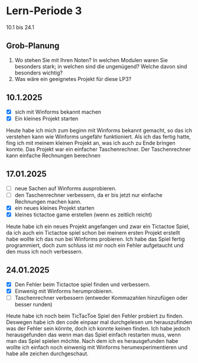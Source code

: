 # Lern-Periode 3

10.1 bis 24.1

## Grob-Planung

1. Wo stehen Sie mit Ihren Noten? In welchen Modulen waren Sie besonders stark; in welchen sind die ungenügend? Welche davon sind besonders wichtig?
4. Was wäre ein geeignetes Projekt für diese LP3?

## 10.1.2025

- [x] sich mit Winforms bekannt machen
- [x] Ein kleines Projekt starten

Heute habe ich mich zum beginn mit Winforms bekannt gemacht, so das ich verstehen kann wie Winforms ungefähr funktioniert. Als ich das fertig hatte, fing ich mit meinem kleinen Projekt an, was ich auch zu Ende bringen konnte. Das Projekt war ein einfacher Taschenrechner. Der Taschenrechner kann einfache Rechnungen berechnen

## 17.01.2025
- [ ] neue Sachen auf Winforms ausprobieren.
- [ ] den Taschenrechner verbessern, da er bis jetzt nur einfache Rechnungen machen kann.
- [x] ein neues kleines Projekt starten
- [x] kleines tictactoe game erstellen (wenn es zeitlich reicht)

Heute habe ich ein neues Projekt angefangen und zwar ein Tictactoe Spiel, da ich auch ein Tictactoe spiel schon bei meinem ersten Projekt erstellt habe wollte ich das nun bei Winforms probieren. Ich habe das Spiel fertig programmiert, doch zum schluss ist mir noch ein Fehler aufgetaucht und den muss ich noch verbessern.

## 24.01.2025
- [x] Den Fehler beim Tictactoe spiel finden und verbessern.
- [x] Einwenig mit Winforms herumprobieren.
- [ ] Taschenrechner verbessern (entweder Kommazahlen hinzufügen oder besser runden)

Heute habe ich noch beim TicTacToe Spiel den Fehler probiert zu finden. Deswegen habe ich den code einpaar mal durchgelesen um herauszufinden was der Fehler sein könnte, doch ich konnte keinen finden. Ich habe jedoch herausgefunden das wenn man das Spiel einfach restarten muss, wenn man das Spiel spielen möchte. Nach dem ich es herausgefunden habe wollte ich einfach noch einwenig mit Winforms herumexperimentieren und habe alle zeichen durchgeschaut.
